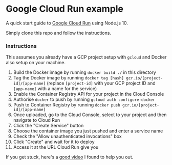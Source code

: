 Google Cloud Run example
=====================

A quick start guide to [Google Cloud Run](https://cloud.google.com/run/) using Node.js 10.

Simply clone this repo and follow the instructions.

### Instructions
This assumes you already have a GCP project setup with `gcloud` and Docker also setup on your machine.
1. Build the Docker image by running `docker build ./` in this directory
2. Tag the Docker image by running `docker tag [hash] gcr.io/[project-id]/[app-name]` (replace `[project-id]` with your GCP project ID and `[app-name]` with a name for the service)
3. Enable the Container Registry API for your project in the Cloud Console
4. Authorise `docker` to push by running `gcloud auth configure-docker`
5. Push to Container Registry by running `docker push gcr.io/[project-id]/[app-name]`
6. Once uploaded, go to the Cloud Console, select to your project and then navigate to Cloud Run
7. Click the "Create Service" button
8. Choose the container image you just pushed and enter a service name
9. Check the "Allow unauthenticated invocations" box
10. Click "Create" and wait for it to deploy
11. Access it at the URL Cloud Run give you

If you get stuck, here's a [good video](https://youtu.be/3OP-q55hOUI?t=272) I found to help you out.